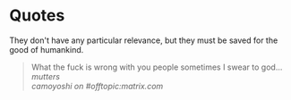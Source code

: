 # Quotes

They don't have any particular relevance, but they must be saved for the good of humankind.

> What the fuck is wrong with you people sometimes I swear to god...
> *mutters*  
> <cite> camoyoshi on #offtopic:matrix.com </cite>
